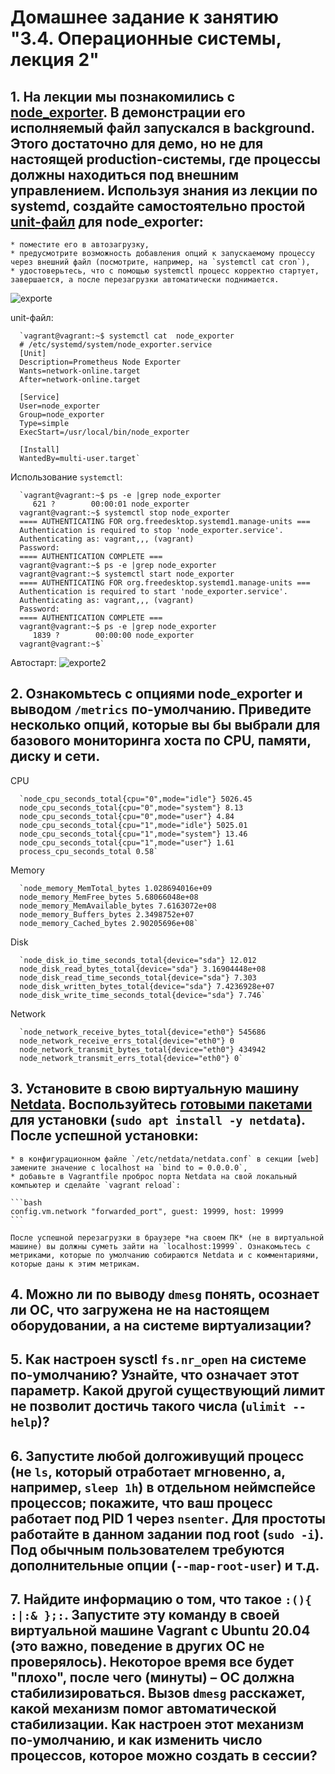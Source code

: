 # Домашнее задание к занятию "3.4. Операционные системы, лекция 2"

## 1. На лекции мы познакомились с [node_exporter](https://github.com/prometheus/node_exporter/releases). В демонстрации его исполняемый файл запускался в background. Этого достаточно для демо, но не для настоящей production-системы, где процессы должны находиться под внешним управлением. Используя знания из лекции по systemd, создайте самостоятельно простой [unit-файл](https://www.freedesktop.org/software/systemd/man/systemd.service.html) для node_exporter:

    * поместите его в автозагрузку,
    * предусмотрите возможность добавления опций к запускаемому процессу через внешний файл (посмотрите, например, на `systemctl cat cron`),
    * удостоверьтесь, что с помощью systemctl процесс корректно стартует, завершается, а после перезагрузки автоматически поднимается.

![exporte](https://user-images.githubusercontent.com/92984527/143206106-d0ef0289-7b67-49dd-af69-e5665fd070b3.png)

unit-файл:
      
      `vagrant@vagrant:~$ systemctl cat  node_exporter
      # /etc/systemd/system/node_exporter.service
      [Unit]
      Description=Prometheus Node Exporter
      Wants=network-online.target
      After=network-online.target
   
      [Service]
      User=node_exporter
      Group=node_exporter
      Type=simple
      ExecStart=/usr/local/bin/node_exporter
   
      [Install]
      WantedBy=multi-user.target`
      
Использование `systemctl`:

      `vagrant@vagrant:~$ ps -e |grep node_exporter
         621 ?        00:00:01 node_exporter
      vagrant@vagrant:~$ systemctl stop node_exporter
      ==== AUTHENTICATING FOR org.freedesktop.systemd1.manage-units ===
      Authentication is required to stop 'node_exporter.service'.
      Authenticating as: vagrant,,, (vagrant)
      Password:
      ==== AUTHENTICATION COMPLETE ===
      vagrant@vagrant:~$ ps -e |grep node_exporter
      vagrant@vagrant:~$ systemctl start node_exporter
      ==== AUTHENTICATING FOR org.freedesktop.systemd1.manage-units ===
      Authentication is required to start 'node_exporter.service'.
      Authenticating as: vagrant,,, (vagrant)
      Password:
      ==== AUTHENTICATION COMPLETE ===
      vagrant@vagrant:~$ ps -e |grep node_exporter
         1839 ?        00:00:00 node_exporter
      vagrant@vagrant:~$`
      
   Автостарт:
   ![exporte2](https://user-images.githubusercontent.com/92984527/143207803-2d1e2094-58f0-425f-b403-b08d3dc835de.png)   
## 2. Ознакомьтесь с опциями node_exporter и выводом `/metrics` по-умолчанию. Приведите несколько опций, которые вы бы выбрали для базового мониторинга хоста по CPU, памяти, диску и сети.

CPU

      `node_cpu_seconds_total{cpu="0",mode="idle"} 5026.45
      node_cpu_seconds_total{cpu="0",mode="system"} 8.13
      node_cpu_seconds_total{cpu="0",mode="user"} 4.84
      node_cpu_seconds_total{cpu="1",mode="idle"} 5025.01
      node_cpu_seconds_total{cpu="1",mode="system"} 13.46
      node_cpu_seconds_total{cpu="1",mode="user"} 1.61
      process_cpu_seconds_total 0.58`
      
Memory

      `node_memory_MemTotal_bytes 1.028694016e+09
      node_memory_MemFree_bytes 5.68066048e+08
      node_memory_MemAvailable_bytes 7.6163072e+08
      node_memory_Buffers_bytes 2.3498752e+07
      node_memory_Cached_bytes 2.90205696e+08`
      
Disk

      `node_disk_io_time_seconds_total{device="sda"} 12.012
      node_disk_read_bytes_total{device="sda"} 3.16904448e+08
      node_disk_read_time_seconds_total{device="sda"} 7.303
      node_disk_written_bytes_total{device="sda"} 7.4236928e+07
      node_disk_write_time_seconds_total{device="sda"} 7.746`
      
Network

      `node_network_receive_bytes_total{device="eth0"} 545686
      node_network_receive_errs_total{device="eth0"} 0
      node_network_transmit_bytes_total{device="eth0"} 434942
      node_network_transmit_errs_total{device="eth0"} 0`

## 3. Установите в свою виртуальную машину [Netdata](https://github.com/netdata/netdata). Воспользуйтесь [готовыми пакетами](https://packagecloud.io/netdata/netdata/install) для установки (`sudo apt install -y netdata`). После успешной установки:
    * в конфигурационном файле `/etc/netdata/netdata.conf` в секции [web] замените значение с localhost на `bind to = 0.0.0.0`,
    * добавьте в Vagrantfile проброс порта Netdata на свой локальный компьютер и сделайте `vagrant reload`:

    ```bash
    config.vm.network "forwarded_port", guest: 19999, host: 19999
    ```

    После успешной перезагрузки в браузере *на своем ПК* (не в виртуальной машине) вы должны суметь зайти на `localhost:19999`. Ознакомьтесь с метриками, которые по умолчанию собираются Netdata и с комментариями, которые даны к этим метрикам.

## 4. Можно ли по выводу `dmesg` понять, осознает ли ОС, что загружена не на настоящем оборудовании, а на системе виртуализации?
## 5. Как настроен sysctl `fs.nr_open` на системе по-умолчанию? Узнайте, что означает этот параметр. Какой другой существующий лимит не позволит достичь такого числа (`ulimit --help`)?
## 6. Запустите любой долгоживущий процесс (не `ls`, который отработает мгновенно, а, например, `sleep 1h`) в отдельном неймспейсе процессов; покажите, что ваш процесс работает под PID 1 через `nsenter`. Для простоты работайте в данном задании под root (`sudo -i`). Под обычным пользователем требуются дополнительные опции (`--map-root-user`) и т.д.
## 7. Найдите информацию о том, что такое `:(){ :|:& };:`. Запустите эту команду в своей виртуальной машине Vagrant с Ubuntu 20.04 (**это важно, поведение в других ОС не проверялось**). Некоторое время все будет "плохо", после чего (минуты) – ОС должна стабилизироваться. Вызов `dmesg` расскажет, какой механизм помог автоматической стабилизации. Как настроен этот механизм по-умолчанию, и как изменить число процессов, которое можно создать в сессии?
